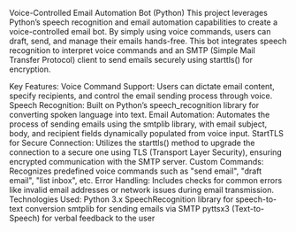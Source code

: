 Voice-Controlled Email Automation Bot (Python)
This project leverages Python’s speech recognition and email automation capabilities to create a voice-controlled email bot. By simply using voice commands, users can draft, send, and manage their emails hands-free. This bot integrates speech recognition to interpret voice commands and an SMTP (Simple Mail Transfer Protocol) client to send emails securely using starttls() for encryption.

Key Features:
Voice Command Support: Users can dictate email content, specify recipients, and control the email sending process through voice.
Speech Recognition: Built on Python’s speech_recognition library for converting spoken language into text.
Email Automation: Automates the process of sending emails using the smtplib library, with email subject, body, and recipient fields dynamically populated from voice input.
StartTLS for Secure Connection: Utilizes the starttls() method to upgrade the connection to a secure one using TLS (Transport Layer Security), ensuring encrypted communication with the SMTP server.
Custom Commands: Recognizes predefined voice commands such as "send email", "draft email", "list inbox", etc.
Error Handling: Includes checks for common errors like invalid email addresses or network issues during email transmission.
Technologies Used:
Python 3.x
SpeechRecognition library for speech-to-text conversion
smtplib for sending emails via SMTP
pyttsx3 (Text-to-Speech) for verbal feedback to the user
